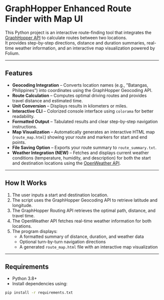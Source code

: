 # GraphHopper Enhanced Route Finder with Map UI

This Python project is an interactive route-finding tool that integrates the [GraphHopper API](https://www.graphhopper.com/) to calculate routes between two locations.  
It provides step-by-step directions, distance and duration summaries, real-time weather information, and an interactive map visualization powered by Folium.

---

## Features

- **Geocoding Integration** – Converts location names (e.g., "Batangas, Philippines") into coordinates using the GraphHopper Geocoding API.  
- **Route Calculation** – Computes optimal driving routes and provides travel distance and estimated time.  
- **Unit Conversion** – Displays results in kilometers or miles.  
- **Interactive CLI** – Colorized console interface using `colorama` for better readability.  
- **Formatted Output** – Tabulated results and clear step-by-step navigation instructions.  
- **Map Visualization** – Automatically generates an interactive HTML map (`route_map.html`) showing your route and markers for start and end points.  
- **File Saving Option** – Exports your route summary to `route_summary.txt`.  
- **Weather Integration (NEW)** – Fetches and displays current weather conditions (temperature, humidity, and description) for both the start and destination locations using the [OpenWeather API](https://openweathermap.org/api).  

---

## How It Works

1. The user inputs a start and destination location.  
2. The script uses the GraphHopper Geocoding API to retrieve latitude and longitude.  
3. The GraphHopper Routing API retrieves the optimal path, distance, and travel time.  
4. The OpenWeather API fetches real-time weather information for both locations.  
5. The program displays:
   - A formatted summary of distance, duration, and weather data  
   - Optional turn-by-turn navigation directions  
   - A generated `route_map.html` file with an interactive map visualization  

---

## Requirements

- Python 3.8+
- Install dependencies using:
```bash
pip install -r requirements.txt
